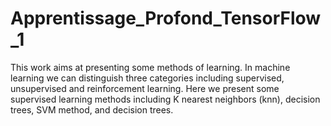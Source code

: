 # Apprentissage_Profond_TensorFlow_1
This work aims at presenting some methods of learning.  In machine learning we can distinguish three categories including supervised, unsupervised and reinforcement learning. Here we present some supervised learning methods including K nearest neighbors (knn),  decision trees, SVM method, and decision trees.
